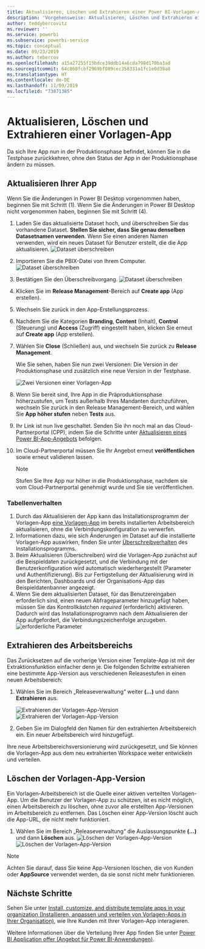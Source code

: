 ```yaml
---
title: Aktualisieren, Löschen und Extrahieren einer Power BI-Vorlagen-App
description: 'Vorgehensweise: Aktualisieren, Löschen und Extrahieren einer Vorlagen-App.'
author: teddybercovitz
ms.reviewer: ''
ms.service: powerbi
ms.subservice: powerbi-service
ms.topic: conceptual
ms.date: 09/23/2019
ms.author: tebercov
ms.openlocfilehash: a15a27255f15bdce39ddb14a6cda798d170ba3ad
ms.sourcegitcommit: 64c860fcbf2969bf089cec358331a1fc1e0d39a8
ms.translationtype: HT
ms.contentlocale: de-DE
ms.lasthandoff: 11/09/2019
ms.locfileid: "73871385"
---
```

# <a name="update-delete-and-extract-template-app"></a>Aktualisieren, Löschen und Extrahieren einer Vorlagen-App

Da sich Ihre App nun in der Produktionsphase befindet, können Sie in die Testphase zurückkehren, ohne den Status der App in der Produktionsphase ändern zu müssen.
## <a name="update-your-app"></a>Aktualisieren Ihrer App

Wenn Sie die Änderungen in Power BI Desktop vorgenommen haben, beginnen Sie mit Schritt (1). Wenn Sie die Änderungen in Power BI Desktop nicht vorgenommen haben, beginnen Sie mit Schritt (4).

1. Laden Sie das aktualisierte Dataset hoch, und überschreiben Sie das vorhandene Dataset. **Stellen Sie sicher, dass Sie genau denselben Datasetnamen verwenden**. Wenn Sie einen anderen Namen verwenden, wird ein neues Dataset für Benutzer erstellt, die die App aktualisieren.
![Dataset überschreiben](media/service-template-apps-update-extract-delete/power-bi-template-app-upload-dataset.png)
1. Importieren Sie die PBIX-Datei von Ihrem Computer.
![Dataset überschreiben](media/service-template-apps-update-extract-delete/power-bi-template-app-upload-dataset2.png)
1. Bestätigen Sie den Überschreibvorgang.
![Dataset überschreiben](media/service-template-apps-update-extract-delete/power-bi-template-app-upload-dataset3.png)

1. Klicken Sie im **Release Management**-Bereich auf **Create app** (App erstellen).
1. Wechseln Sie zurück in den App-Erstellungsprozess.
1. Nachdem Sie die Kategorien **Branding**, **Content** (Inhalt), **Control** (Steuerung) und **Access** (Zugriff) eingestellt haben, klicken Sie erneut auf **Create app** (App erstellen).
1. Wählen Sie **Close** (Schließen) aus, und wechseln Sie zurück zu **Release Management**.

   Wie Sie sehen, haben Sie nun zwei Versionen: Die Version in der Produktionsphase und zusätzlich eine neue Version in der Testphase.

    ![Zwei Versionen einer Vorlagen-App](media/service-template-apps-update-extract-delete/power-bi-template-app-update.png)

5. Wenn Sie bereit sind, Ihre App in die Präproduktionsphase höherzustufen, um Tests außerhalb Ihres Mandanten durchzuführen, wechseln Sie zurück in den Release Management-Bereich, und wählen Sie **App höher stufen** neben **Tests** aus.
6. Ihr Link ist nun live geschaltet. Senden Sie ihn noch mal an das Cloud-Partnerportal (CPP), indem Sie die Schritte unter [Aktualisieren eines Power BI-App-Angebots](https://docs.microsoft.com/azure/marketplace/cloud-partner-portal/power-bi/cpp-update-existing-offer) befolgen.
7. Im Cloud-Partnerportal müssen Sie Ihr Angebot erneut **veröffentlichen** sowie erneut validieren lassen.

   >[!NOTE]
   >Stufen Sie Ihre App nur höher in die Produktionsphase, nachdem sie vom Cloud-Partnerportal genehmigt wurde und Sie sie veröffentlichen.

### <a name="update-behavior"></a>Tabellenverhalten

1. Durch das Aktualisieren der App kann das Installationsprogramm der Vorlagen-App [eine Vorlagen-App](service-template-apps-install-distribute.md#update-a-template-app) im bereits installierten Arbeitsbereich aktualisieren, ohne die Verbindungskonfiguration zu verwerfen.
1. Informationen dazu, wie sich Änderungen im Dataset auf die installierte Vorlagen-App auswirken, finden Sie unter [Überschreibverhalten](service-template-apps-install-distribute.md#overwrite-behavior) des Installationsprogramms.
1. Beim Aktualisieren (Überschreiben) wird die Vorlagen-App zunächst auf die Beispieldaten zurückgesetzt, und die Verbindung mit der Benutzerkonfiguration wird automatisch wiederhergestellt (Parameter und Authentifizierung). Bis zur Fertigstellung der Aktualisierung wird in den Berichten, Dashboards und der Organisations-App das Beispieldatenbanner angezeigt.
1. Wenn Sie dem aktualisierten Dataset, für das Benutzereingaben erforderlich sind, einen neuen Abfrageparameter hinzugefügt haben, müssen Sie das Kontrollkästchen *required* (erforderlich) aktivieren. Dadurch wird das Installationsprogramm nach dem Aktualisieren der App aufgefordert, die Verbindungszeichenfolge anzugeben.
 ![erforderliche Parameter](media/service-template-apps-update-extract-delete/power-bi-template-app-upload-dataset4.png)

## <a name="extract-workspace"></a>Extrahieren des Arbeitsbereichs
Das Zurücksetzen auf die vorherige Version einer Template-App ist mit der Extraktionsfunktion einfacher denn je. Die folgenden Schritte extrahieren eine bestimmte App-Version aus verschiedenen Releasestufen in einen neuen Arbeitsbereich:

1. Wählen Sie im Bereich „Releaseverwaltung“ weiter **(...)** und dann **Extrahieren** aus.

    ![Extrahieren der Vorlagen-App-Version](media/service-template-apps-update-extract-delete/power-bi-template-app-extract.png) ![Extrahieren der Vorlagen-App-Version](media/service-template-apps-update-extract-delete/power-bi-template-app-extract-dialog.png)
2. Geben Sie im Dialogfeld den Namen für den extrahierten Arbeitsbereich ein. Ein neuer Arbeitsbereich wird hinzugefügt.

Ihre neue Arbeitsbereichsversionierung wird zurückgesetzt, und Sie können die Vorlagen-App aus dem neu extrahierten Workspace weiter entwickeln und verteilen.

## <a name="delete-template-app-version"></a>Löschen der Vorlagen-App-Version
Ein Vorlagen-Arbeitsbereich ist die Quelle einer aktiven verteilten Vorlagen-App. Um die Benutzer der Vorlagen-App zu schützen, ist es nicht möglich, einen Arbeitsbereich zu löschen, ohne zuvor alle erstellten App-Versionen im Arbeitsbereich zu entfernen.
Das Löschen einer App-Version löscht auch die App-URL, die nicht mehr funktioniert.

1. Wählen Sie im Bereich „Releaseverwaltung“ die Auslassungspunkte **(...)** und dann **Löschen** aus.
 ![Löschen der Vorlagen-App-Version](media/service-template-apps-update-extract-delete/power-bi-template-app-delete.png)
  ![Löschen der Vorlagen-App-Version](media/service-template-apps-update-extract-delete/power-bi-template-app-delete-dialog.png)

>[!NOTE]
>Achten Sie darauf, dass Sie keine App-Versionen löschen, die von Kunden oder **AppSource** verwendet werden, da sie sonst nicht mehr funktionieren.

## <a name="next-steps"></a>Nächste Schritte

Sehen Sie unter [Install, customize, and distribute template apps in your organization (Installieren, anpassen und verteilen von Vorlagen-Apps in Ihrer Organisation)](service-template-apps-install-distribute.md), wie Ihre Kunden mit Ihrer Vorlagen-App interagieren.

Weitere Informationen über die Verteilung Ihrer App finden Sie unter [Power BI Application offer (Angebot für Power BI-Anwendungen)](https://docs.microsoft.com/azure/marketplace/cloud-partner-portal/power-bi/cpp-power-bi-offer).
